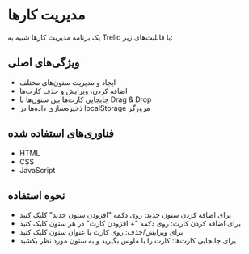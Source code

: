 # مدیریت کارها
یک برنامه مدیریت کارها شبیه به Trello با قابلیت‌های زیر:

## ویژگی‌های اصلی
-	ایجاد و مدیریت ستون‌های مختلف
-	اضافه کردن، ویرایش و حذف کارت‌ها 
-	جابجایی کارت‌ها بین ستون‌ها با Drag & Drop
-	ذخیره‌سازی داده‌ها در localStorage مرورگر

## فناوری‌های استفاده شده
-	HTML
- CSS
-	JavaScript 

## نحوه استفاده
-	برای اضافه کردن ستون جدید: روی دکمه "افزودن ستون جدید" کلیک کنید
-	برای اضافه کردن کارت: روی دکمه "+ افزودن کارت" در هر ستون کلیک کنید
-	برای ویرایش/حذف: روی کارت یا عنوان ستون کلیک کنید
-	برای جابجایی کارت‌ها: کارت را با ماوس بگیرید و به ستون مورد نظر بکشید

